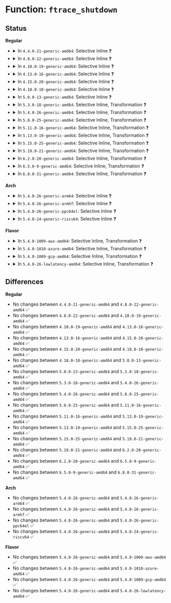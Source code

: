# Function: <code>ftrace_shutdown</code>

## Status
<b>Regular</b>
<ul>
<li>
<details>
<summary>In <code>4.4.0-21-generic-amd64</code>: Selective Inline ❓</summary>

```c
int ftrace_shutdown(struct ftrace_ops * ops, int command)
```

```json
{
  "name": "ftrace_shutdown",
  "collision_type": "Unique Static",
  "inline_type": "Selective",
  "funcs": [
    {
      "addr": 18446744071580172752,
      "name": "ftrace_shutdown",
      "external": false,
      "loc": "kernel/trace/ftrace.c:2636",
      "file": "kernel/trace/ftrace.c",
      "inline": "not declared, inlined",
      "caller_inline": [],
      "caller_func": [
        "kernel/trace/ftrace.c:__unregister_ftrace_function_probe",
        "kernel/trace/ftrace.c:unregister_ftrace_function",
        "kernel/trace/ftrace.c:ftrace_destroy_filter_files",
        "kernel/trace/ftrace.c:unregister_ftrace_graph"
      ]
    }
  ],
  "symbols": [
    {
      "addr": 18446744071580172752,
      "name": "ftrace_shutdown",
      "section": ".text",
      "bind": "STB_LOCAL",
      "size": 641
    }
  ]
}
```
</details>
</li>
<li>
<details>
<summary>In <code>4.8.0-22-generic-amd64</code>: Selective Inline ❓</summary>

```c
int ftrace_shutdown(struct ftrace_ops * ops, int command)
```

```json
{
  "name": "ftrace_shutdown",
  "collision_type": "Unique Static",
  "inline_type": "Selective",
  "funcs": [
    {
      "addr": 18446744071580203584,
      "name": "ftrace_shutdown",
      "external": false,
      "loc": "kernel/trace/ftrace.c:2694",
      "file": "kernel/trace/ftrace.c",
      "inline": "not declared, inlined",
      "caller_inline": [],
      "caller_func": [
        "kernel/trace/ftrace.c:unregister_ftrace_graph",
        "kernel/trace/ftrace.c:unregister_ftrace_function",
        "kernel/trace/ftrace.c:ftrace_destroy_filter_files",
        "kernel/trace/ftrace.c:__unregister_ftrace_function_probe"
      ]
    }
  ],
  "symbols": [
    {
      "addr": 18446744071580203584,
      "name": "ftrace_shutdown",
      "section": ".text",
      "bind": "STB_LOCAL",
      "size": 654
    }
  ]
}
```
</details>
</li>
<li>
<details>
<summary>In <code>4.10.0-19-generic-amd64</code>: Selective Inline ❓</summary>

```c
int ftrace_shutdown(struct ftrace_ops * ops, int command)
```

```json
{
  "name": "ftrace_shutdown",
  "collision_type": "Unique Static",
  "inline_type": "Selective",
  "funcs": [
    {
      "addr": 18446744071580244272,
      "name": "ftrace_shutdown",
      "external": false,
      "loc": "kernel/trace/ftrace.c:2712",
      "file": "kernel/trace/ftrace.c",
      "inline": "not declared, inlined",
      "caller_inline": [],
      "caller_func": [
        "kernel/trace/ftrace.c:unregister_ftrace_graph",
        "kernel/trace/ftrace.c:unregister_ftrace_function",
        "kernel/trace/ftrace.c:ftrace_destroy_filter_files",
        "kernel/trace/ftrace.c:__unregister_ftrace_function_probe"
      ]
    }
  ],
  "symbols": [
    {
      "addr": 18446744071580244272,
      "name": "ftrace_shutdown",
      "section": ".text",
      "bind": "STB_LOCAL",
      "size": 658
    }
  ]
}
```
</details>
</li>
<li>
<details>
<summary>In <code>4.13.0-16-generic-amd64</code>: Selective Inline ❓</summary>

```c
int ftrace_shutdown(struct ftrace_ops * ops, int command)
```

```json
{
  "name": "ftrace_shutdown",
  "collision_type": "Unique Static",
  "inline_type": "Selective",
  "funcs": [
    {
      "addr": 18446744071580255088,
      "name": "ftrace_shutdown",
      "external": false,
      "loc": "kernel/trace/ftrace.c:2797",
      "file": "kernel/trace/ftrace.c",
      "inline": "not declared, inlined",
      "caller_inline": [],
      "caller_func": [
        "kernel/trace/ftrace.c:unregister_ftrace_graph",
        "kernel/trace/ftrace.c:unregister_ftrace_function",
        "kernel/trace/ftrace.c:ftrace_destroy_filter_files",
        "kernel/trace/ftrace.c:unregister_ftrace_function_probe_func"
      ]
    }
  ],
  "symbols": [
    {
      "addr": 18446744071580255088,
      "name": "ftrace_shutdown",
      "section": ".text",
      "bind": "STB_LOCAL",
      "size": 571
    }
  ]
}
```
</details>
</li>
<li>
<details>
<summary>In <code>4.15.0-20-generic-amd64</code>: Selective Inline ❓</summary>

```c
int ftrace_shutdown(struct ftrace_ops * ops, int command)
```

```json
{
  "name": "ftrace_shutdown",
  "collision_type": "Unique Static",
  "inline_type": "Selective",
  "funcs": [
    {
      "addr": 18446744071580307056,
      "name": "ftrace_shutdown",
      "external": false,
      "loc": "kernel/trace/ftrace.c:2768",
      "file": "kernel/trace/ftrace.c",
      "inline": "not declared, inlined",
      "caller_inline": [],
      "caller_func": [
        "kernel/trace/ftrace.c:unregister_ftrace_graph",
        "kernel/trace/ftrace.c:unregister_ftrace_function",
        "kernel/trace/ftrace.c:ftrace_destroy_filter_files",
        "kernel/trace/ftrace.c:unregister_ftrace_function_probe_func"
      ]
    }
  ],
  "symbols": [
    {
      "addr": 18446744071580307056,
      "name": "ftrace_shutdown",
      "section": ".text",
      "bind": "STB_LOCAL",
      "size": 551
    }
  ]
}
```
</details>
</li>
<li>
<details>
<summary>In <code>4.18.0-10-generic-amd64</code>: Selective Inline ❓</summary>

```c
int ftrace_shutdown(struct ftrace_ops * ops, int command)
```

```json
{
  "name": "ftrace_shutdown",
  "collision_type": "Unique Static",
  "inline_type": "Selective",
  "funcs": [
    {
      "addr": 18446744071580367728,
      "name": "ftrace_shutdown",
      "external": false,
      "loc": "kernel/trace/ftrace.c:2757",
      "file": "kernel/trace/ftrace.c",
      "inline": "not declared, inlined",
      "caller_inline": [],
      "caller_func": [
        "kernel/trace/ftrace.c:unregister_ftrace_graph",
        "kernel/trace/ftrace.c:unregister_ftrace_function",
        "kernel/trace/ftrace.c:ftrace_destroy_filter_files",
        "kernel/trace/ftrace.c:unregister_ftrace_function_probe_func"
      ]
    }
  ],
  "symbols": [
    {
      "addr": 18446744071580367728,
      "name": "ftrace_shutdown",
      "section": ".text",
      "bind": "STB_LOCAL",
      "size": 519
    }
  ]
}
```
</details>
</li>
<li>
<details>
<summary>In <code>5.0.0-13-generic-amd64</code>: Selective Inline ❓</summary>

```c
int ftrace_shutdown(struct ftrace_ops * ops, int command)
```

```json
{
  "name": "ftrace_shutdown",
  "collision_type": "Unique Global",
  "inline_type": "Selective",
  "funcs": [
    {
      "addr": 18446744071580424128,
      "name": "ftrace_shutdown",
      "external": true,
      "loc": "kernel/trace/ftrace.c:2714",
      "file": "kernel/trace/ftrace.c",
      "inline": "not declared, inlined",
      "caller_inline": [],
      "caller_func": [
        "kernel/trace/ftrace.c:unregister_ftrace_function",
        "kernel/trace/ftrace.c:ftrace_destroy_filter_files",
        "kernel/trace/ftrace.c:unregister_ftrace_function_probe_func",
        "kernel/trace/fgraph.c:unregister_ftrace_graph"
      ]
    }
  ],
  "symbols": [
    {
      "addr": 18446744071580424128,
      "name": "ftrace_shutdown",
      "section": ".text",
      "bind": "STB_GLOBAL",
      "size": 519
    }
  ]
}
```
</details>
</li>
<li>
<details>
<summary>In <code>5.3.0-18-generic-amd64</code>: Selective Inline, Transformation ❓</summary>

```c
int ftrace_shutdown(struct ftrace_ops * ops, int command)
```

```json
{
  "name": "ftrace_shutdown",
  "collision_type": "Unique Global",
  "inline_type": "Selective",
  "funcs": [
    {
      "addr": 18446744071580476847,
      "name": "ftrace_shutdown",
      "external": true,
      "loc": "kernel/trace/ftrace.c:2713",
      "file": "kernel/trace/ftrace.c",
      "inline": "not declared, inlined",
      "caller_inline": [],
      "caller_func": [
        "kernel/trace/ftrace.c:unregister_ftrace_function",
        "kernel/trace/ftrace.c:ftrace_destroy_filter_files",
        "kernel/trace/ftrace.c:unregister_ftrace_function_probe_func",
        "kernel/trace/fgraph.c:unregister_ftrace_graph"
      ]
    }
  ],
  "symbols": [
    {
      "addr": 18446744071580492568,
      "name": "ftrace_shutdown.cold",
      "section": ".text",
      "bind": "STB_LOCAL",
      "size": 53
    },
    {
      "addr": 18446744071580476800,
      "name": "ftrace_shutdown",
      "section": ".text",
      "bind": "STB_GLOBAL",
      "size": 486
    }
  ]
}
```
</details>
</li>
<li>
<details>
<summary>In <code>5.4.0-26-generic-amd64</code>: Selective Inline, Transformation ❓</summary>

```c
int ftrace_shutdown(struct ftrace_ops * ops, int command)
```

```json
{
  "name": "ftrace_shutdown",
  "collision_type": "Unique Global",
  "inline_type": "Selective",
  "funcs": [
    {
      "addr": 18446744071580525871,
      "name": "ftrace_shutdown",
      "external": true,
      "loc": "kernel/trace/ftrace.c:2714",
      "file": "kernel/trace/ftrace.c",
      "inline": "not declared, inlined",
      "caller_inline": [],
      "caller_func": [
        "kernel/trace/ftrace.c:unregister_ftrace_function",
        "kernel/trace/ftrace.c:ftrace_destroy_filter_files",
        "kernel/trace/ftrace.c:unregister_ftrace_function_probe_func",
        "kernel/trace/fgraph.c:unregister_ftrace_graph"
      ]
    }
  ],
  "symbols": [
    {
      "addr": 18446744071580541086,
      "name": "ftrace_shutdown.cold",
      "section": ".text",
      "bind": "STB_LOCAL",
      "size": 53
    },
    {
      "addr": 18446744071580525824,
      "name": "ftrace_shutdown",
      "section": ".text",
      "bind": "STB_GLOBAL",
      "size": 486
    }
  ]
}
```
</details>
</li>
<li>
<details>
<summary>In <code>5.8.0-25-generic-amd64</code>: Selective Inline, Transformation ❓</summary>

```c
int ftrace_shutdown(struct ftrace_ops * ops, int command)
```

```json
{
  "name": "ftrace_shutdown",
  "collision_type": "Unique Global",
  "inline_type": "Selective",
  "funcs": [
    {
      "addr": 18446744071580625169,
      "name": "ftrace_shutdown",
      "external": true,
      "loc": "kernel/trace/ftrace.c:2826",
      "file": "kernel/trace/ftrace.c",
      "inline": "not declared, inlined",
      "caller_inline": [
        "kernel/trace/ftrace.c:ftrace_destroy_filter_files",
        "kernel/trace/ftrace.c:ftrace_modify_direct_caller",
        "kernel/trace/ftrace.c:unregister_ftrace_direct",
        "kernel/trace/ftrace.c:unregister_ftrace_function_probe_func"
      ],
      "caller_func": [
        "kernel/trace/ftrace.c:ftrace_destroy_filter_files",
        "kernel/trace/ftrace.c:ftrace_modify_direct_caller",
        "kernel/trace/ftrace.c:unregister_ftrace_direct",
        "kernel/trace/ftrace.c:unregister_ftrace_function_probe_func",
        "kernel/trace/fgraph.c:unregister_ftrace_graph"
      ]
    }
  ],
  "symbols": [
    {
      "addr": 18446744071580615200,
      "name": "ftrace_shutdown.part.0",
      "section": ".text",
      "bind": "STB_LOCAL",
      "size": 465
    },
    {
      "addr": 18446744071580633396,
      "name": "ftrace_shutdown.part.0.cold",
      "section": ".text",
      "bind": "STB_LOCAL",
      "size": 53
    },
    {
      "addr": 18446744071580615776,
      "name": "ftrace_shutdown",
      "section": ".text",
      "bind": "STB_GLOBAL",
      "size": 56
    }
  ]
}
```
</details>
</li>
<li>
<details>
<summary>In <code>5.11.0-16-generic-amd64</code>: Selective Inline, Transformation ❓</summary>

```c
int ftrace_shutdown(struct ftrace_ops * ops, int command)
```

```json
{
  "name": "ftrace_shutdown",
  "collision_type": "Unique Global",
  "inline_type": "Selective",
  "funcs": [
    {
      "addr": 18446744071580615553,
      "name": "ftrace_shutdown",
      "external": true,
      "loc": "kernel/trace/ftrace.c:2902",
      "file": "kernel/trace/ftrace.c",
      "inline": "not declared, inlined",
      "caller_inline": [
        "kernel/trace/ftrace.c:ftrace_destroy_filter_files",
        "kernel/trace/ftrace.c:ftrace_modify_direct_caller",
        "kernel/trace/ftrace.c:unregister_ftrace_direct",
        "kernel/trace/ftrace.c:unregister_ftrace_function_probe_func"
      ],
      "caller_func": [
        "kernel/trace/ftrace.c:ftrace_destroy_filter_files",
        "kernel/trace/ftrace.c:ftrace_modify_direct_caller",
        "kernel/trace/ftrace.c:unregister_ftrace_direct",
        "kernel/trace/ftrace.c:unregister_ftrace_function_probe_func",
        "kernel/trace/fgraph.c:unregister_ftrace_graph"
      ]
    }
  ],
  "symbols": [
    {
      "addr": 18446744071580605600,
      "name": "ftrace_shutdown.part.0",
      "section": ".text",
      "bind": "STB_LOCAL",
      "size": 465
    },
    {
      "addr": 18446744071591318506,
      "name": "ftrace_shutdown.part.0.cold",
      "section": ".text",
      "bind": "STB_LOCAL",
      "size": 53
    },
    {
      "addr": 18446744071580606176,
      "name": "ftrace_shutdown",
      "section": ".text",
      "bind": "STB_GLOBAL",
      "size": 56
    }
  ]
}
```
</details>
</li>
<li>
<details>
<summary>In <code>5.13.0-19-generic-amd64</code>: Selective Inline, Transformation ❓</summary>

```c
int ftrace_shutdown(struct ftrace_ops * ops, int command)
```

```json
{
  "name": "ftrace_shutdown",
  "collision_type": "Unique Global",
  "inline_type": "Selective",
  "funcs": [
    {
      "addr": 18446744071580617873,
      "name": "ftrace_shutdown",
      "external": true,
      "loc": "kernel/trace/ftrace.c:2908",
      "file": "kernel/trace/ftrace.c",
      "inline": "not declared, inlined",
      "caller_inline": [
        "kernel/trace/ftrace.c:ftrace_destroy_filter_files",
        "kernel/trace/ftrace.c:ftrace_modify_direct_caller",
        "kernel/trace/ftrace.c:unregister_ftrace_direct",
        "kernel/trace/ftrace.c:unregister_ftrace_function_probe_func"
      ],
      "caller_func": [
        "kernel/trace/ftrace.c:ftrace_destroy_filter_files",
        "kernel/trace/ftrace.c:ftrace_modify_direct_caller",
        "kernel/trace/ftrace.c:unregister_ftrace_direct",
        "kernel/trace/ftrace.c:unregister_ftrace_function_probe_func",
        "kernel/trace/fgraph.c:unregister_ftrace_graph"
      ]
    }
  ],
  "symbols": [
    {
      "addr": 18446744071580608144,
      "name": "ftrace_shutdown.part.0",
      "section": ".text",
      "bind": "STB_LOCAL",
      "size": 435
    },
    {
      "addr": 18446744071591260654,
      "name": "ftrace_shutdown.part.0.cold",
      "section": ".text",
      "bind": "STB_LOCAL",
      "size": 53
    },
    {
      "addr": 18446744071580608688,
      "name": "ftrace_shutdown",
      "section": ".text",
      "bind": "STB_GLOBAL",
      "size": 56
    }
  ]
}
```
</details>
</li>
<li>
<details>
<summary>In <code>5.15.0-25-generic-amd64</code>: Selective Inline, Transformation ❓</summary>

```c
int ftrace_shutdown(struct ftrace_ops * ops, int command)
```

```json
{
  "name": "ftrace_shutdown",
  "collision_type": "Unique Global",
  "inline_type": "Selective",
  "funcs": [
    {
      "addr": 18446744071580789521,
      "name": "ftrace_shutdown",
      "external": true,
      "loc": "kernel/trace/ftrace.c:2909",
      "file": "kernel/trace/ftrace.c",
      "inline": "not declared, inlined",
      "caller_inline": [
        "kernel/trace/ftrace.c:ftrace_destroy_filter_files",
        "kernel/trace/ftrace.c:ftrace_modify_direct_caller",
        "kernel/trace/ftrace.c:unregister_ftrace_direct",
        "kernel/trace/ftrace.c:unregister_ftrace_function_probe_func"
      ],
      "caller_func": [
        "kernel/trace/ftrace.c:ftrace_destroy_filter_files",
        "kernel/trace/ftrace.c:ftrace_modify_direct_caller",
        "kernel/trace/ftrace.c:unregister_ftrace_direct",
        "kernel/trace/ftrace.c:unregister_ftrace_function_probe_func",
        "kernel/trace/fgraph.c:unregister_ftrace_graph"
      ]
    }
  ],
  "symbols": [
    {
      "addr": 18446744071580779664,
      "name": "ftrace_shutdown.part.0",
      "section": ".text",
      "bind": "STB_LOCAL",
      "size": 465
    },
    {
      "addr": 18446744071592167086,
      "name": "ftrace_shutdown.part.0.cold",
      "section": ".text",
      "bind": "STB_LOCAL",
      "size": 53
    },
    {
      "addr": 18446744071580780240,
      "name": "ftrace_shutdown",
      "section": ".text",
      "bind": "STB_GLOBAL",
      "size": 56
    }
  ]
}
```
</details>
</li>
<li>
<details>
<summary>In <code>5.19.0-21-generic-amd64</code>: Selective Inline, Transformation ❓</summary>

```c
int ftrace_shutdown(struct ftrace_ops * ops, int command)
```

```json
{
  "name": "ftrace_shutdown",
  "collision_type": "Unique Global",
  "inline_type": "Selective",
  "funcs": [
    {
      "addr": 18446744071581010497,
      "name": "ftrace_shutdown",
      "external": true,
      "loc": "kernel/trace/ftrace.c:2955",
      "file": "kernel/trace/ftrace.c",
      "inline": "not declared, inlined",
      "caller_inline": [
        "kernel/trace/ftrace.c:ftrace_destroy_filter_files",
        "kernel/trace/ftrace.c:modify_ftrace_direct_multi",
        "kernel/trace/ftrace.c:unregister_ftrace_direct_multi",
        "kernel/trace/ftrace.c:ftrace_modify_direct_caller",
        "kernel/trace/ftrace.c:unregister_ftrace_direct",
        "kernel/trace/ftrace.c:unregister_ftrace_function_probe_func"
      ],
      "caller_func": [
        "kernel/trace/ftrace.c:ftrace_destroy_filter_files",
        "kernel/trace/ftrace.c:modify_ftrace_direct_multi",
        "kernel/trace/ftrace.c:unregister_ftrace_direct_multi",
        "kernel/trace/ftrace.c:ftrace_modify_direct_caller",
        "kernel/trace/ftrace.c:unregister_ftrace_direct",
        "kernel/trace/ftrace.c:unregister_ftrace_function_probe_func",
        "kernel/trace/fgraph.c:unregister_ftrace_graph"
      ]
    }
  ],
  "symbols": [
    {
      "addr": 18446744071580999056,
      "name": "ftrace_shutdown.part.0",
      "section": ".text",
      "bind": "STB_LOCAL",
      "size": 435
    },
    {
      "addr": 18446744071593940598,
      "name": "ftrace_shutdown.part.0.cold",
      "section": ".text",
      "bind": "STB_LOCAL",
      "size": 51
    },
    {
      "addr": 18446744071580999824,
      "name": "ftrace_shutdown",
      "section": ".text",
      "bind": "STB_GLOBAL",
      "size": 70
    }
  ]
}
```
</details>
</li>
<li>
<details>
<summary>In <code>6.2.0-20-generic-amd64</code>: Selective Inline, Transformation ❓</summary>

```c
int ftrace_shutdown(struct ftrace_ops * ops, int command)
```

```json
{
  "name": "ftrace_shutdown",
  "collision_type": "Unique Global",
  "inline_type": "Selective",
  "funcs": [
    {
      "addr": 18446744071581298640,
      "name": "ftrace_shutdown",
      "external": true,
      "loc": "kernel/trace/ftrace.c:3017",
      "file": "kernel/trace/ftrace.c",
      "inline": "not declared, inlined",
      "caller_inline": [
        "kernel/trace/ftrace.c:unregister_ftrace_function",
        "kernel/trace/ftrace.c:ftrace_destroy_filter_files",
        "kernel/trace/ftrace.c:unregister_ftrace_function_probe_func"
      ],
      "caller_func": [
        "kernel/trace/ftrace.c:unregister_ftrace_function",
        "kernel/trace/ftrace.c:ftrace_destroy_filter_files",
        "kernel/trace/ftrace.c:unregister_ftrace_function_probe_func",
        "kernel/trace/fgraph.c:unregister_ftrace_graph"
      ]
    }
  ],
  "symbols": [
    {
      "addr": 18446744071581298096,
      "name": "ftrace_shutdown.part.0",
      "section": ".text",
      "bind": "STB_LOCAL",
      "size": 482
    },
    {
      "addr": 18446744071581299472,
      "name": "ftrace_shutdown",
      "section": ".text",
      "bind": "STB_GLOBAL",
      "size": 70
    }
  ]
}
```
</details>
</li>
<li>
<details>
<summary>In <code>6.5.0-9-generic-amd64</code>: Selective Inline, Transformation ❓</summary>

```c
int ftrace_shutdown(struct ftrace_ops * ops, int command)
```

```json
{
  "name": "ftrace_shutdown",
  "collision_type": "Unique Global",
  "inline_type": "Selective",
  "funcs": [
    {
      "addr": 18446744071581394112,
      "name": "ftrace_shutdown",
      "external": true,
      "loc": "kernel/trace/ftrace.c:3100",
      "file": "kernel/trace/ftrace.c",
      "inline": "not declared, inlined",
      "caller_inline": [
        "kernel/trace/ftrace.c:unregister_ftrace_function",
        "kernel/trace/ftrace.c:ftrace_destroy_filter_files",
        "kernel/trace/ftrace.c:unregister_ftrace_function_probe_func"
      ],
      "caller_func": [
        "kernel/trace/ftrace.c:unregister_ftrace_function",
        "kernel/trace/ftrace.c:ftrace_destroy_filter_files",
        "kernel/trace/ftrace.c:unregister_ftrace_function_probe_func",
        "kernel/trace/fgraph.c:unregister_ftrace_graph"
      ]
    }
  ],
  "symbols": [
    {
      "addr": 18446744071581393568,
      "name": "ftrace_shutdown.part.0",
      "section": ".text",
      "bind": "STB_LOCAL",
      "size": 483
    },
    {
      "addr": 18446744071581395008,
      "name": "ftrace_shutdown",
      "section": ".text",
      "bind": "STB_GLOBAL",
      "size": 70
    }
  ]
}
```
</details>
</li>
<li>
<details>
<summary>In <code>6.8.0-31-generic-amd64</code>: Selective Inline, Transformation ❓</summary>

```c
int ftrace_shutdown(struct ftrace_ops * ops, int command)
```

```json
{
  "name": "ftrace_shutdown",
  "collision_type": "Unique Global",
  "inline_type": "Selective",
  "funcs": [
    {
      "addr": 18446744071581501856,
      "name": "ftrace_shutdown",
      "external": true,
      "loc": "kernel/trace/ftrace.c:3066",
      "file": "kernel/trace/ftrace.c",
      "inline": "not declared, inlined",
      "caller_inline": [
        "kernel/trace/ftrace.c:unregister_ftrace_function",
        "kernel/trace/ftrace.c:ftrace_destroy_filter_files",
        "kernel/trace/ftrace.c:unregister_ftrace_function_probe_func"
      ],
      "caller_func": [
        "kernel/trace/ftrace.c:unregister_ftrace_function",
        "kernel/trace/ftrace.c:ftrace_destroy_filter_files",
        "kernel/trace/ftrace.c:unregister_ftrace_function_probe_func",
        "kernel/trace/fgraph.c:unregister_ftrace_graph"
      ]
    }
  ],
  "symbols": [
    {
      "addr": 18446744071581501312,
      "name": "ftrace_shutdown.part.0",
      "section": ".text",
      "bind": "STB_LOCAL",
      "size": 483
    },
    {
      "addr": 18446744071581503024,
      "name": "ftrace_shutdown",
      "section": ".text",
      "bind": "STB_GLOBAL",
      "size": 70
    }
  ]
}
```
</details>
</li>
</ul>
<b>Arch</b>
<ul>
<li>
<details>
<summary>In <code>5.4.0-26-generic-arm64</code>: Selective Inline ❓</summary>

```c
int ftrace_shutdown(struct ftrace_ops * ops, int command)
```

```json
{
  "name": "ftrace_shutdown",
  "collision_type": "Unique Global",
  "inline_type": "Selective",
  "funcs": [
    {
      "addr": 18446603336491807184,
      "name": "ftrace_shutdown",
      "external": true,
      "loc": "kernel/trace/ftrace.c:2714",
      "file": "kernel/trace/ftrace.c",
      "inline": "not declared, inlined",
      "caller_inline": [],
      "caller_func": [
        "kernel/trace/ftrace.c:unregister_ftrace_function",
        "kernel/trace/ftrace.c:ftrace_destroy_filter_files",
        "kernel/trace/ftrace.c:unregister_ftrace_function_probe_func",
        "kernel/trace/fgraph.c:unregister_ftrace_graph"
      ]
    }
  ],
  "symbols": [
    {
      "addr": 18446603336491807184,
      "name": "ftrace_shutdown",
      "section": ".text",
      "bind": "STB_GLOBAL",
      "size": 592
    }
  ]
}
```
</details>
</li>
<li>
<details>
<summary>In <code>5.4.0-26-generic-armhf</code>: Selective Inline ❓</summary>

```c
int ftrace_shutdown(struct ftrace_ops * ops, int command)
```

```json
{
  "name": "ftrace_shutdown",
  "collision_type": "Unique Global",
  "inline_type": "Selective",
  "funcs": [
    {
      "addr": 3225755452,
      "name": "ftrace_shutdown",
      "external": true,
      "loc": "kernel/trace/ftrace.c:2714",
      "file": "kernel/trace/ftrace.c",
      "inline": "not declared, inlined",
      "caller_inline": [],
      "caller_func": [
        "kernel/trace/ftrace.c:unregister_ftrace_function",
        "kernel/trace/ftrace.c:ftrace_destroy_filter_files",
        "kernel/trace/ftrace.c:unregister_ftrace_function_probe_func",
        "kernel/trace/fgraph.c:unregister_ftrace_graph"
      ]
    }
  ],
  "symbols": [
    {
      "addr": 3225755452,
      "name": "ftrace_shutdown",
      "section": ".text",
      "bind": "STB_GLOBAL",
      "size": 732
    }
  ]
}
```
</details>
</li>
<li>
<details>
<summary>In <code>5.4.0-26-generic-ppc64el</code>: Selective Inline ❓</summary>

```c
int ftrace_shutdown(struct ftrace_ops * ops, int command)
```

```json
{
  "name": "ftrace_shutdown",
  "collision_type": "Unique Global",
  "inline_type": "Selective",
  "funcs": [
    {
      "addr": 13835058055284864064,
      "name": "ftrace_shutdown",
      "external": true,
      "loc": "kernel/trace/ftrace.c:2714",
      "file": "kernel/trace/ftrace.c",
      "inline": "not declared, inlined",
      "caller_inline": [],
      "caller_func": [
        "kernel/trace/ftrace.c:unregister_ftrace_function",
        "kernel/trace/ftrace.c:ftrace_destroy_filter_files",
        "kernel/trace/ftrace.c:unregister_ftrace_function_probe_func",
        "kernel/trace/fgraph.c:unregister_ftrace_graph"
      ]
    }
  ],
  "symbols": [
    {
      "addr": 13835058055284864064,
      "name": "ftrace_shutdown",
      "section": ".text",
      "bind": "STB_GLOBAL",
      "size": 820
    }
  ]
}
```
</details>
</li>
<li>
<details>
<summary>In <code>5.4.0-24-generic-riscv64</code>: Selective Inline ❓</summary>

```c
int ftrace_shutdown(struct ftrace_ops * ops, int command)
```

```json
{
  "name": "ftrace_shutdown",
  "collision_type": "Unique Global",
  "inline_type": "Selective",
  "funcs": [
    {
      "addr": 18446743936272118950,
      "name": "ftrace_shutdown",
      "external": true,
      "loc": "kernel/trace/ftrace.c:2714",
      "file": "kernel/trace/ftrace.c",
      "inline": "not declared, inlined",
      "caller_inline": [],
      "caller_func": [
        "kernel/trace/ftrace.c:unregister_ftrace_function",
        "kernel/trace/ftrace.c:ftrace_destroy_filter_files",
        "kernel/trace/ftrace.c:unregister_ftrace_function_probe_func",
        "kernel/trace/fgraph.c:unregister_ftrace_graph"
      ]
    }
  ],
  "symbols": [
    {
      "addr": 18446743936272118950,
      "name": "ftrace_shutdown",
      "section": ".text",
      "bind": "STB_GLOBAL",
      "size": 530
    }
  ]
}
```
</details>
</li>
</ul>
<b>Flavor</b>
<ul>
<li>
<details>
<summary>In <code>5.4.0-1009-aws-amd64</code>: Selective Inline, Transformation ❓</summary>

```c
int ftrace_shutdown(struct ftrace_ops * ops, int command)
```

```json
{
  "name": "ftrace_shutdown",
  "collision_type": "Unique Global",
  "inline_type": "Selective",
  "funcs": [
    {
      "addr": 18446744071580494671,
      "name": "ftrace_shutdown",
      "external": true,
      "loc": "kernel/trace/ftrace.c:2714",
      "file": "kernel/trace/ftrace.c",
      "inline": "not declared, inlined",
      "caller_inline": [],
      "caller_func": [
        "kernel/trace/ftrace.c:unregister_ftrace_function",
        "kernel/trace/ftrace.c:ftrace_destroy_filter_files",
        "kernel/trace/ftrace.c:unregister_ftrace_function_probe_func",
        "kernel/trace/fgraph.c:unregister_ftrace_graph"
      ]
    }
  ],
  "symbols": [
    {
      "addr": 18446744071580509886,
      "name": "ftrace_shutdown.cold",
      "section": ".text",
      "bind": "STB_LOCAL",
      "size": 53
    },
    {
      "addr": 18446744071580494624,
      "name": "ftrace_shutdown",
      "section": ".text",
      "bind": "STB_GLOBAL",
      "size": 486
    }
  ]
}
```
</details>
</li>
<li>
<details>
<summary>In <code>5.4.0-1010-azure-amd64</code>: Selective Inline, Transformation ❓</summary>

```c
int ftrace_shutdown(struct ftrace_ops * ops, int command)
```

```json
{
  "name": "ftrace_shutdown",
  "collision_type": "Unique Global",
  "inline_type": "Selective",
  "funcs": [
    {
      "addr": 18446744071580441695,
      "name": "ftrace_shutdown",
      "external": true,
      "loc": "kernel/trace/ftrace.c:2714",
      "file": "kernel/trace/ftrace.c",
      "inline": "not declared, inlined",
      "caller_inline": [],
      "caller_func": [
        "kernel/trace/ftrace.c:unregister_ftrace_function",
        "kernel/trace/ftrace.c:ftrace_destroy_filter_files",
        "kernel/trace/ftrace.c:unregister_ftrace_function_probe_func",
        "kernel/trace/fgraph.c:unregister_ftrace_graph"
      ]
    }
  ],
  "symbols": [
    {
      "addr": 18446744071580456909,
      "name": "ftrace_shutdown.cold",
      "section": ".text",
      "bind": "STB_LOCAL",
      "size": 53
    },
    {
      "addr": 18446744071580441648,
      "name": "ftrace_shutdown",
      "section": ".text",
      "bind": "STB_GLOBAL",
      "size": 486
    }
  ]
}
```
</details>
</li>
<li>
<details>
<summary>In <code>5.4.0-1009-gcp-amd64</code>: Selective Inline, Transformation ❓</summary>

```c
int ftrace_shutdown(struct ftrace_ops * ops, int command)
```

```json
{
  "name": "ftrace_shutdown",
  "collision_type": "Unique Global",
  "inline_type": "Selective",
  "funcs": [
    {
      "addr": 18446744071580485919,
      "name": "ftrace_shutdown",
      "external": true,
      "loc": "kernel/trace/ftrace.c:2714",
      "file": "kernel/trace/ftrace.c",
      "inline": "not declared, inlined",
      "caller_inline": [],
      "caller_func": [
        "kernel/trace/ftrace.c:unregister_ftrace_function",
        "kernel/trace/ftrace.c:ftrace_destroy_filter_files",
        "kernel/trace/ftrace.c:unregister_ftrace_function_probe_func",
        "kernel/trace/fgraph.c:unregister_ftrace_graph"
      ]
    }
  ],
  "symbols": [
    {
      "addr": 18446744071580501134,
      "name": "ftrace_shutdown.cold",
      "section": ".text",
      "bind": "STB_LOCAL",
      "size": 53
    },
    {
      "addr": 18446744071580485872,
      "name": "ftrace_shutdown",
      "section": ".text",
      "bind": "STB_GLOBAL",
      "size": 486
    }
  ]
}
```
</details>
</li>
<li>
<details>
<summary>In <code>5.4.0-26-lowlatency-amd64</code>: Selective Inline, Transformation ❓</summary>

```c
int ftrace_shutdown(struct ftrace_ops * ops, int command)
```

```json
{
  "name": "ftrace_shutdown",
  "collision_type": "Unique Global",
  "inline_type": "Selective",
  "funcs": [
    {
      "addr": 18446744071580542127,
      "name": "ftrace_shutdown",
      "external": true,
      "loc": "kernel/trace/ftrace.c:2714",
      "file": "kernel/trace/ftrace.c",
      "inline": "not declared, inlined",
      "caller_inline": [],
      "caller_func": [
        "kernel/trace/ftrace.c:unregister_ftrace_function",
        "kernel/trace/ftrace.c:ftrace_destroy_filter_files",
        "kernel/trace/ftrace.c:unregister_ftrace_function_probe_func",
        "kernel/trace/fgraph.c:unregister_ftrace_graph"
      ]
    }
  ],
  "symbols": [
    {
      "addr": 18446744071580557438,
      "name": "ftrace_shutdown.cold",
      "section": ".text",
      "bind": "STB_LOCAL",
      "size": 53
    },
    {
      "addr": 18446744071580542080,
      "name": "ftrace_shutdown",
      "section": ".text",
      "bind": "STB_GLOBAL",
      "size": 491
    }
  ]
}
```
</details>
</li>
</ul>

## Differences
<b>Regular</b>
<ul>
<li>
No changes between <code>4.4.0-21-generic-amd64</code> and <code>4.8.0-22-generic-amd64</code> ✅
</li>
<li>
No changes between <code>4.8.0-22-generic-amd64</code> and <code>4.10.0-19-generic-amd64</code> ✅
</li>
<li>
No changes between <code>4.10.0-19-generic-amd64</code> and <code>4.13.0-16-generic-amd64</code> ✅
</li>
<li>
No changes between <code>4.13.0-16-generic-amd64</code> and <code>4.15.0-20-generic-amd64</code> ✅
</li>
<li>
No changes between <code>4.15.0-20-generic-amd64</code> and <code>4.18.0-10-generic-amd64</code> ✅
</li>
<li>
No changes between <code>4.18.0-10-generic-amd64</code> and <code>5.0.0-13-generic-amd64</code> ✅
</li>
<li>
No changes between <code>5.0.0-13-generic-amd64</code> and <code>5.3.0-18-generic-amd64</code> ✅
</li>
<li>
No changes between <code>5.3.0-18-generic-amd64</code> and <code>5.4.0-26-generic-amd64</code> ✅
</li>
<li>
No changes between <code>5.4.0-26-generic-amd64</code> and <code>5.8.0-25-generic-amd64</code> ✅
</li>
<li>
No changes between <code>5.8.0-25-generic-amd64</code> and <code>5.11.0-16-generic-amd64</code> ✅
</li>
<li>
No changes between <code>5.11.0-16-generic-amd64</code> and <code>5.13.0-19-generic-amd64</code> ✅
</li>
<li>
No changes between <code>5.13.0-19-generic-amd64</code> and <code>5.15.0-25-generic-amd64</code> ✅
</li>
<li>
No changes between <code>5.15.0-25-generic-amd64</code> and <code>5.19.0-21-generic-amd64</code> ✅
</li>
<li>
No changes between <code>5.19.0-21-generic-amd64</code> and <code>6.2.0-20-generic-amd64</code> ✅
</li>
<li>
No changes between <code>6.2.0-20-generic-amd64</code> and <code>6.5.0-9-generic-amd64</code> ✅
</li>
<li>
No changes between <code>6.5.0-9-generic-amd64</code> and <code>6.8.0-31-generic-amd64</code> ✅
</li>
</ul>
<b>Arch</b>
<ul>
<li>
No changes between <code>5.4.0-26-generic-amd64</code> and <code>5.4.0-26-generic-arm64</code> ✅
</li>
<li>
No changes between <code>5.4.0-26-generic-amd64</code> and <code>5.4.0-26-generic-armhf</code> ✅
</li>
<li>
No changes between <code>5.4.0-26-generic-amd64</code> and <code>5.4.0-26-generic-ppc64el</code> ✅
</li>
<li>
No changes between <code>5.4.0-26-generic-amd64</code> and <code>5.4.0-24-generic-riscv64</code> ✅
</li>
</ul>
<b>Flavor</b>
<ul>
<li>
No changes between <code>5.4.0-26-generic-amd64</code> and <code>5.4.0-1009-aws-amd64</code> ✅
</li>
<li>
No changes between <code>5.4.0-26-generic-amd64</code> and <code>5.4.0-1010-azure-amd64</code> ✅
</li>
<li>
No changes between <code>5.4.0-26-generic-amd64</code> and <code>5.4.0-1009-gcp-amd64</code> ✅
</li>
<li>
No changes between <code>5.4.0-26-generic-amd64</code> and <code>5.4.0-26-lowlatency-amd64</code> ✅
</li>
</ul>
